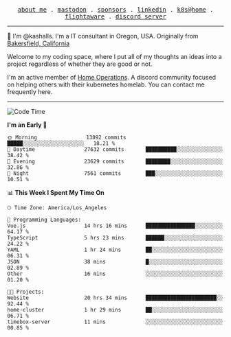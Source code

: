 <p align="center">
  <samp>
    <a href="https://jordanjones.org/">about me</a> .
    <a rel="me" href="https://mastodon.social/@kashall">mastodon</a> .
    <a href="https://github.com/sponsors/kashalls">sponsors</a> .
    <a href="https://linkedin.com/in/jordpjones">linkedin</a> .
    <a href="https://github.com/kashalls/home-cluster">k8s@home</a> .
    <a href="https://flightaware.com/adsb/stats/user/kashalls">flightaware</a> .
    <a href="https://discord.gg/V2WrCfqba9">discord server</a>
  </samp>
</p>

----------------------------------------------------------------

:wave: I'm @kashalls. I'm a IT consultant in Oregon, USA. Originally from [Bakersfield, California](https://maps.app.goo.gl/QQMtywTWghpXB6Tu6)

Welcome to my coding space, where I put all of my thoughts an ideas into a project regardless of whether they are good or not.

I'm an active member of [Home Operations](https://discord.gg/home-operations). A discord community focused on helping others with their kubernetes homelab. You can contact me frequently here.

----------------------------------------------------------------
<!--START_SECTION:waka-->
![Code Time](http://img.shields.io/badge/Code%20Time-1%2C793%20hrs%2044%20mins-blue)

**I'm an Early 🐤** 

```text
🌞 Morning                13092 commits       █████░░░░░░░░░░░░░░░░░░░░   18.21 % 
🌆 Daytime                27632 commits       ██████████░░░░░░░░░░░░░░░   38.42 % 
🌃 Evening                23629 commits       ████████░░░░░░░░░░░░░░░░░   32.86 % 
🌙 Night                  7561 commits        ███░░░░░░░░░░░░░░░░░░░░░░   10.51 % 
```


📊 **This Week I Spent My Time On** 

```text
🕑︎ Time Zone: America/Los_Angeles

💬 Programming Languages: 
Vue.js                   14 hrs 16 mins      ████████████████░░░░░░░░░   64.17 % 
TypeScript               5 hrs 23 mins       ██████░░░░░░░░░░░░░░░░░░░   24.22 % 
YAML                     1 hr 24 mins        ██░░░░░░░░░░░░░░░░░░░░░░░   06.31 % 
JSON                     38 mins             █░░░░░░░░░░░░░░░░░░░░░░░░   02.89 % 
Other                    16 mins             ░░░░░░░░░░░░░░░░░░░░░░░░░   01.20 % 

🐱‍💻 Projects: 
Website                  20 hrs 34 mins      ███████████████████████░░   92.44 % 
home-cluster             1 hr 29 mins        ██░░░░░░░░░░░░░░░░░░░░░░░   06.71 % 
timebox-server           11 mins             ░░░░░░░░░░░░░░░░░░░░░░░░░   00.85 % 
```


<!--END_SECTION:waka-->